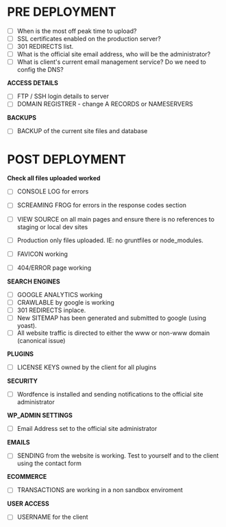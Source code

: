 # PRE DEPLOYMENT
- [ ] When is the most off peak time to upload?
- [ ] SSL certificates enabled on the production server?
- [ ] 301 REDIRECTS list.
- [ ] What is the official site email address, who will be the administrator?
- [ ] What is client's current email management service? Do we need to config the DNS?

**ACCESS DETAILS**
- [ ] FTP / SSH login details to server 
- [ ] DOMAIN REGISTRER - change A RECORDS or NAMESERVERS 

**BACKUPS**
- [ ] BACKUP of the current site files and database 

# POST DEPLOYMENT
**Check all files uploaded worked**
- [ ] CONSOLE LOG for errors 
- [ ] SCREAMING FROG for errors in the response codes section 
- [ ] VIEW SOURCE on all main pages and ensure there is no references to staging or local dev sites 
- [ ] Production only files uploaded. IE: no gruntfiles or node_modules. 
- [ ] FAVICON working
- [ ] 404/ERROR page working


**SEARCH ENGINES**
- [ ] GOOGLE ANALYTICS working
- [ ] CRAWLABLE by google is working 
- [ ] 301 REDIRECTS inplace.
- [ ] New SITEMAP has been generated and submitted to google (using yoast).
- [ ] All website traffic is directed to either the www or non-www domain (canonical issue)

**PLUGINS**
- [ ] LICENSE KEYS owned by the client for all plugins 


**SECURITY**
- [ ] Wordfence is installed and sending notifications to the official site administrator 

**WP_ADMIN SETTINGS**
- [ ] Email Address set to the official site administrator 


**EMAILS**
- [ ] SENDING from the website is working. Test to yourself and to the client using the contact form

**ECOMMERCE**
- [ ] TRANSACTIONS are working in a non sandbox enviroment 

**USER ACCESS**
- [ ] USERNAME for the client 
